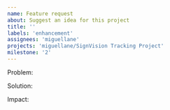 ```yaml
---
name: Feature request
about: Suggest an idea for this project
title: ''
labels: 'enhancement'
assignees: 'miguellane'
projects: 'miguellane/SignVision Tracking Project'
milestone: '2'
---
```


Problem:

Solution:

Impact:
